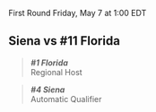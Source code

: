 First Round
Friday, May 7 at 1:00 EDT
## Siena vs #11 Florida

> ***#1 Florida***  
> Regional Host

> ***#4 Siena***  
> Automatic Qualifier
